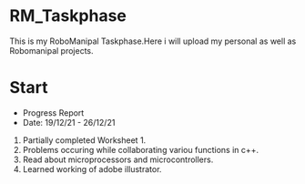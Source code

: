# RM_Taskphase
This is my RoboManipal Taskphase.Here i will upload my personal as well as Robomanipal projects.

#      Start

- Progress Report
- Date: 19/12/21 - 26/12/21
1. Partially completed Worksheet 1.
2. Problems occuring while collaborating variou functions in c++.
3. Read about microprocessors and microcontrollers.
4. Learned working of adobe illustrator.
